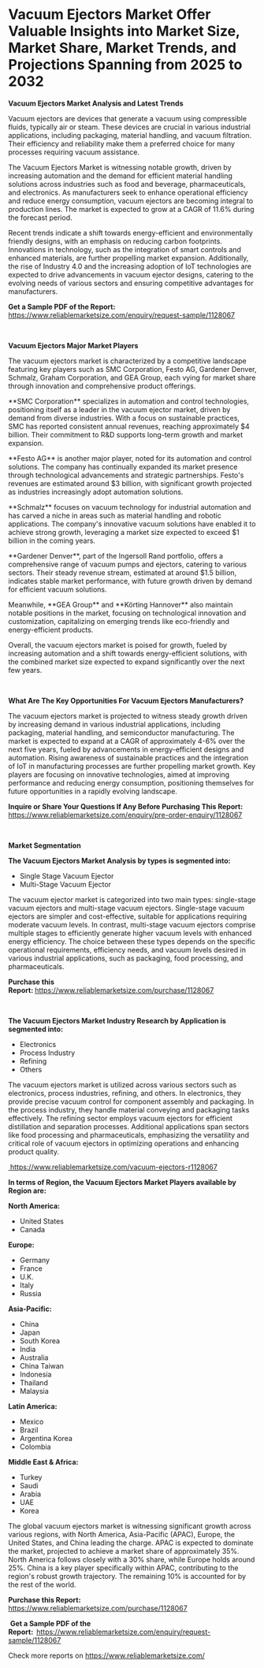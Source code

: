 <p><h1>Vacuum Ejectors Market Offer Valuable Insights into Market Size, Market Share, Market Trends, and Projections Spanning from 2025 to 2032</h1></p><p><strong>Vacuum Ejectors Market Analysis and Latest Trends</strong></p>
<p><p>Vacuum ejectors are devices that generate a vacuum using compressible fluids, typically air or steam. These devices are crucial in various industrial applications, including packaging, material handling, and vacuum filtration. Their efficiency and reliability make them a preferred choice for many processes requiring vacuum assistance.</p><p>The Vacuum Ejectors Market is witnessing notable growth, driven by increasing automation and the demand for efficient material handling solutions across industries such as food and beverage, pharmaceuticals, and electronics. As manufacturers seek to enhance operational efficiency and reduce energy consumption, vacuum ejectors are becoming integral to production lines. The market is expected to grow at a CAGR of 11.6% during the forecast period.</p><p>Recent trends indicate a shift towards energy-efficient and environmentally friendly designs, with an emphasis on reducing carbon footprints. Innovations in technology, such as the integration of smart controls and enhanced materials, are further propelling market expansion. Additionally, the rise of Industry 4.0 and the increasing adoption of IoT technologies are expected to drive advancements in vacuum ejector designs, catering to the evolving needs of various sectors and ensuring competitive advantages for manufacturers.</p></p>
<p><strong>Get a Sample PDF of the Report:&nbsp;</strong> <a href="https://www.reliablemarketsize.com/enquiry/request-sample/1128067?utm_campaign=1879&utm_medium=2&utm_source=Github&utm_content=ia&utm_term=18022025&utm_id=vacuum-ejectors">https://www.reliablemarketsize.com/enquiry/request-sample/1128067</a></p>
<p>&nbsp;</p>
<p><strong>Vacuum Ejectors Major Market Players</strong></p>
<p><p>The vacuum ejectors market is characterized by a competitive landscape featuring key players such as SMC Corporation, Festo AG, Gardener Denver, Schmalz, Graham Corporation, and GEA Group, each vying for market share through innovation and comprehensive product offerings.</p><p>**SMC Corporation** specializes in automation and control technologies, positioning itself as a leader in the vacuum ejector market, driven by demand from diverse industries. With a focus on sustainable practices, SMC has reported consistent annual revenues, reaching approximately $4 billion. Their commitment to R&D supports long-term growth and market expansion.</p><p>**Festo AG** is another major player, noted for its automation and control solutions. The company has continually expanded its market presence through technological advancements and strategic partnerships. Festo's revenues are estimated around $3 billion, with significant growth projected as industries increasingly adopt automation solutions.</p><p>**Schmalz** focuses on vacuum technology for industrial automation and has carved a niche in areas such as material handling and robotic applications. The company's innovative vacuum solutions have enabled it to achieve strong growth, leveraging a market size expected to exceed $1 billion in the coming years.</p><p>**Gardener Denver**, part of the Ingersoll Rand portfolio, offers a comprehensive range of vacuum pumps and ejectors, catering to various sectors. Their steady revenue stream, estimated at around $1.5 billion, indicates stable market performance, with future growth driven by demand for efficient vacuum solutions.</p><p>Meanwhile, **GEA Group** and **Körting Hannover** also maintain notable positions in the market, focusing on technological innovation and customization, capitalizing on emerging trends like eco-friendly and energy-efficient products.</p><p>Overall, the vacuum ejectors market is poised for growth, fueled by increasing automation and a shift towards energy-efficient solutions, with the combined market size expected to expand significantly over the next few years.</p></p>
<p>&nbsp;</p>
<p><strong>What Are The Key Opportunities For Vacuum Ejectors Manufacturers?</strong></p>
<p><p>The vacuum ejectors market is projected to witness steady growth driven by increasing demand in various industrial applications, including packaging, material handling, and semiconductor manufacturing. The market is expected to expand at a CAGR of approximately 4-6% over the next five years, fueled by advancements in energy-efficient designs and automation. Rising awareness of sustainable practices and the integration of IoT in manufacturing processes are further propelling market growth. Key players are focusing on innovative technologies, aimed at improving performance and reducing energy consumption, positioning themselves for future opportunities in a rapidly evolving landscape.</p></p>
<p><strong>Inquire or Share Your Questions If Any Before Purchasing This Report:</strong> <a href="https://www.reliablemarketsize.com/enquiry/pre-order-enquiry/1128067?utm_campaign=1879&utm_medium=2&utm_source=Github&utm_content=ia&utm_term=18022025&utm_id=vacuum-ejectors">https://www.reliablemarketsize.com/enquiry/pre-order-enquiry/1128067</a></p>
<p>&nbsp;</p>
<p><strong>Market Segmentation</strong></p>
<p><strong>The Vacuum Ejectors Market Analysis by types is segmented into:</strong></p>
<p><ul><li>Single Stage Vacuum Ejector</li><li>Multi-Stage Vacuum Ejector</li></ul></p>
<p><p>The vacuum ejector market is categorized into two main types: single-stage vacuum ejectors and multi-stage vacuum ejectors. Single-stage vacuum ejectors are simpler and cost-effective, suitable for applications requiring moderate vacuum levels. In contrast, multi-stage vacuum ejectors comprise multiple stages to efficiently generate higher vacuum levels with enhanced energy efficiency. The choice between these types depends on the specific operational requirements, efficiency needs, and vacuum levels desired in various industrial applications, such as packaging, food processing, and pharmaceuticals.</p></p>
<p><strong>Purchase this Report:&nbsp;</strong><a href="https://www.reliablemarketsize.com/purchase/1128067?utm_campaign=1879&utm_medium=2&utm_source=Github&utm_content=ia&utm_term=18022025&utm_id=vacuum-ejectors">https://www.reliablemarketsize.com/purchase/1128067</a></p>
<p>&nbsp;</p>
<p><strong>The Vacuum Ejectors Market Industry Research by Application is segmented into:</strong></p>
<p><ul><li>Electronics</li><li>Process Industry</li><li>Refining</li><li>Others</li></ul></p>
<p><p>The vacuum ejectors market is utilized across various sectors such as electronics, process industries, refining, and others. In electronics, they provide precise vacuum control for component assembly and packaging. In the process industry, they handle material conveying and packaging tasks effectively. The refining sector employs vacuum ejectors for efficient distillation and separation processes. Additional applications span sectors like food processing and pharmaceuticals, emphasizing the versatility and critical role of vacuum ejectors in optimizing operations and enhancing product quality.</p></p>
<p><a href="https://www.reliablemarketsize.com/vacuum-ejectors-r1128067?utm_campaign=1879&utm_medium=2&utm_source=Github&utm_content=ia&utm_term=18022025&utm_id=vacuum-ejectors">&nbsp;https://www.reliablemarketsize.com/vacuum-ejectors-r1128067</a></p>
<p><strong>In terms of Region, the Vacuum Ejectors Market Players available by Region are:</strong></p>
<p>
    <p> <strong> North America: </strong>
        <ul>
            <li>United States</li>
            <li>Canada</li>
        </ul>
        </p> 
    <p> <strong> Europe: </strong>
        <ul>
            <li>Germany</li>
            <li>France</li>
            <li>U.K.</li>
            <li>Italy</li>
            <li>Russia</li>
        </ul>
        </p> 
    <p> <strong> Asia-Pacific: </strong>
        <ul>
            <li>China</li>
            <li>Japan</li>
            <li>South Korea</li>
            <li>India</li>
            <li>Australia</li>
            <li>China Taiwan</li>
            <li>Indonesia</li>
            <li>Thailand</li>
            <li>Malaysia</li>
        </ul>
        </p> 
    <p> <strong> Latin America: </strong>
        <ul>
            <li>Mexico</li>
            <li>Brazil</li>
            <li>Argentina Korea</li>
            <li>Colombia</li>
        </ul>
        </p> 
    <p> <strong> Middle East & Africa: </strong>
        <ul>
            <li>Turkey</li>
            <li>Saudi</li>
            <li>Arabia</li>
            <li>UAE</li>
            <li>Korea</li>
        </ul>
    </p>
    </p>
<p><p>The global vacuum ejectors market is witnessing significant growth across various regions, with North America, Asia-Pacific (APAC), Europe, the United States, and China leading the charge. APAC is expected to dominate the market, projected to achieve a market share of approximately 35%. North America follows closely with a 30% share, while Europe holds around 25%. China is a key player specifically within APAC, contributing to the region's robust growth trajectory. The remaining 10% is accounted for by the rest of the world.</p></p>
<p><strong>Purchase this Report: </strong><a href="https://www.reliablemarketsize.com/purchase/1128067?utm_campaign=1879&utm_medium=2&utm_source=Github&utm_content=ia&utm_term=18022025&utm_id=vacuum-ejectors">https://www.reliablemarketsize.com/purchase/1128067</a></p>
<p>&nbsp;<strong>Get a Sample PDF of the Report:&nbsp;&nbsp;</strong><a href="https://www.reliablemarketsize.com/enquiry/request-sample/1128067?utm_campaign=1879&utm_medium=2&utm_source=Github&utm_content=ia&utm_term=18022025&utm_id=vacuum-ejectors">https://www.reliablemarketsize.com/enquiry/request-sample/1128067</a></p>
<p><strong></strong></p>
<p>Check more reports on <a href="https://www.reliablemarketsize.com/?utm_campaign=1879&utm_medium=2&utm_source=Github&utm_content=ia&utm_term=18022025&utm_id=vacuum-ejectors">https://www.reliablemarketsize.com/</a></p>